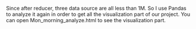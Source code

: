 Since after reducer, three data source are all less than 1M. So I use Pandas to analyze it again in order to get all the visualization part of our project. You can open Mon_morning_analyze.html to see the visualization part.